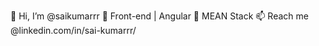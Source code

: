 👋 Hi, I’m @saikumarrr
💞️ Front-end | Angular
🌱 MEAN Stack
📫 Reach me @linkedin.com/in/sai-kumarrr/ 

